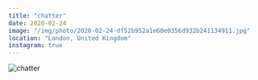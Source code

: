 ```yaml
---
title: "chatter"
date: 2020-02-24
image: "/img/photo/2020-02-24-df52b952a1e60e0356d932b241134911.jpg"
location: "London, United Kingdom"
instagram: true
---
```


![chatter](/img/photo/2020-02-24-df52b952a1e60e0356d932b241134911.jpg)
